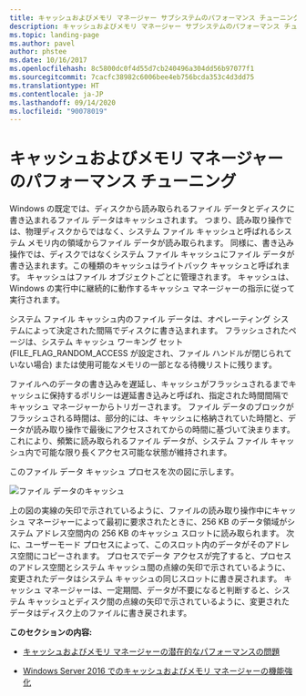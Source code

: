 ```yaml
---
title: キャッシュおよびメモリ マネージャー サブシステムのパフォーマンス チューニング
description: キャッシュおよびメモリ マネージャー サブシステムのパフォーマンス チューニング
ms.topic: landing-page
ms.author: pavel
author: phstee
ms.date: 10/16/2017
ms.openlocfilehash: 8c5800dc0f4d55d7cb240496a304dd56b97077f1
ms.sourcegitcommit: 7cacfc38982c6006bee4eb756bcda353c4d3dd75
ms.translationtype: HT
ms.contentlocale: ja-JP
ms.lasthandoff: 09/14/2020
ms.locfileid: "90078019"
---
```

# <a name="performance-tuning-cache-and-memory-manager"></a>キャッシュおよびメモリ マネージャーのパフォーマンス チューニング

Windows の既定では、ディスクから読み取られるファイル データとディスクに書き込まれるファイル データはキャッシュされます。 つまり、読み取り操作では、物理ディスクからではなく、システム ファイル キャッシュと呼ばれるシステム メモリ内の領域からファイル データが読み取られます。 同様に、書き込み操作では、ディスクではなくシステム ファイル キャッシュにファイル データが書き込まれます。この種類のキャッシュはライトバック キャッシュと呼ばれます。 キャッシュはファイル オブジェクトごとに管理されます。 キャッシュは、Windows の実行中に継続的に動作するキャッシュ マネージャーの指示に従って実行されます。

システム ファイル キャッシュ内のファイル データは、オペレーティング システムによって決定された間隔でディスクに書き込まれます。 フラッシュされたページは、システム キャッシュ ワーキング セット (FILE\_FLAG\_RANDOM\_ACCESS が設定され、ファイル ハンドルが閉じられていない場合) または使用可能なメモリの一部となる待機リストに残ります。

ファイルへのデータの書き込みを遅延し、キャッシュがフラッシュされるまでキャッシュに保持するポリシーは遅延書き込みと呼ばれ、指定された時間間隔でキャッシュ マネージャーからトリガーされます。 ファイル データのブロックがフラッシュされる時間は、部分的には、キャッシュに格納されていた時間と、データが読み取り操作で最後にアクセスされてからの時間に基づいて決まります。 これにより、頻繁に読み取られるファイル データが、システム ファイル キャッシュ内で可能な限り長くアクセス可能な状態が維持されます。

このファイル データ キャッシュ プロセスを次の図に示します。

![ファイル データのキャッシュ](../../media/perftune-guide-file-data-caching.png)

上の図の実線の矢印で示されているように、ファイルの読み取り操作中にキャッシュ マネージャーによって最初に要求されたときに、256 KB のデータ領域がシステム アドレス空間内の 256 KB のキャッシュ スロットに読み取られます。 次に、ユーザーモード プロセスによって、このスロット内のデータがそのアドレス空間にコピーされます。 プロセスでデータ アクセスが完了すると、プロセスのアドレス空間とシステム キャッシュ間の点線の矢印で示されているように、変更されたデータはシステム キャッシュの同じスロットに書き戻されます。 キャッシュ マネージャーは、一定期間、データが不要になると判断すると、システム キャッシュとディスク間の点線の矢印で示されているように、変更されたデータはディスク上のファイルに書き戻されます。

**このセクションの内容:**

-   [キャッシュおよびメモリ マネージャーの潜在的なパフォーマンスの問題](troubleshoot.md)

-   [Windows Server 2016 でのキャッシュおよびメモリ マネージャーの機能強化](./improvements-in-windows-server.md)